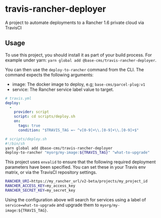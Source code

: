# travis-rancher-deployer
A project to automate deployments to a Rancher 1.6 private cloud via TravisCI

## Usage

To use this project, you should install it as part of your build process. For example under yarn: `yarn global add @base-cms/travis-rancher-deployer`.

You can then use the `deploy-to-rancher` command from the CLI. The command expects the following arguments:

- image: The docker image to deploy, e.g; `base-cms/parcel-plug:v1`
- service: The Rancher service label value to target.

```yaml
# travis.yml
deploy:
  -
    provider: script
    script: cd scripts/deploy.sh
    on:
      tags: true
      condition: "$TRAVIS_TAG =~ ^v[0-9]+\\.[0-9]+\\.[0-9]+$"
```

```sh
# scripts/deploy.sh
#!/bin/sh
yarn global add @base-cms/travis-rancher-deployer
deploy-to-rancher "myorg/my-image:${TRAVIS_TAG}" "what-to-upgrade"
```

This project uses `envalid` to ensure that the following required deployment parameters have been specified. You can set these in your Travis env matrix, or via the TravisCI repository settings.

```bash
RANCHER_URI=https://my_rancher_url/v2-beta/projects/my_project_id
RANCHER_ACCESS_KEY=my_access_key
RANCHER_SECRET_KEY=my_secret_key
```

Using the configuration above will search for services using a label of `service=what-to-upgrade` and upgrade them to `myorg/my-image:${TRAVIS_TAG}`.
